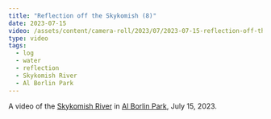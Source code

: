 ```yaml
---
title: "Reflection off the Skykomish (8)"
date: 2023-07-15
video: /assets/content/camera-roll/2023/07/2023-07-15-reflection-off-the-skykomish-07/20230716_035122000_iOS.MOV
type: video
tags:
  - log
  - water
  - reflection
  - Skykomish River
  - Al Borlin Park
---
```

A video of the [Skykomish River](/skykomish-river/) in [Al Borlin Park](/al-borlin-park/), July 15, 2023.